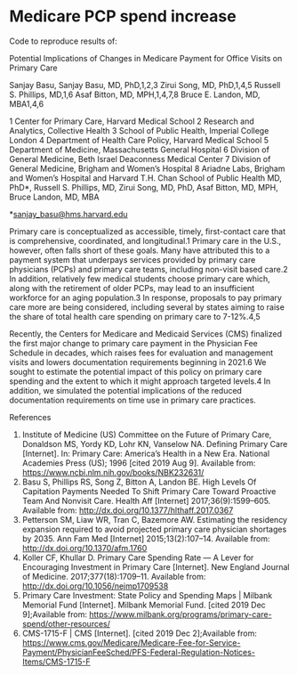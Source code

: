 # Medicare PCP spend increase

Code to reproduce results of:

Potential Implications of Changes in Medicare Payment for Office Visits on Primary Care

Sanjay Basu, Sanjay Basu, MD, PhD,1,2,3 Zirui Song, MD, PhD,1,4,5 Russell S. Phillips, MD,1,6 Asaf Bitton, MD, MPH,1,4,7,8 Bruce E. Landon, MD, MBA1,4,6

1 Center for Primary Care, Harvard Medical School
2 Research and Analytics, Collective Health
3 School of Public Health, Imperial College London
4 Department of Health Care Policy, Harvard Medical School
5 Department of Medicine, Massachusetts General Hospital
6 Division of General Medicine, Beth Israel Deaconness Medical Center
7 Division of General Medicine, Brigham and Women’s Hospital
8 Ariadne Labs, Brigham and Women’s Hospital and Harvard T.H. Chan School of Public Health
MD, PhD*, Russell S. Phillips, MD, Zirui Song, MD, PhD, Asaf Bitton, MD, MPH, Bruce Landon, MD, MBA

*sanjay_basu@hms.harvard.edu


Primary care is conceptualized as accessible, timely, first-contact care that is comprehensive, coordinated, and longitudinal.1 Primary care in the U.S., however, often falls short of these goals. Many have attributed this to a payment system that underpays services provided by primary care physicians (PCPs) and primary care teams, including non-visit based care.2 In addition, relatively few medical students choose primary care which, along with the retirement of older PCPs, may lead to an insufficient workforce for an aging population.3 In response, proposals to pay primary care more are being considered, including several by states aiming to raise the share of total health care spending on primary care to 7-12%.4,5 
  
Recently, the Centers for Medicare and Medicaid Services (CMS) finalized the first major change to primary care payment in the Physician Fee Schedule in decades, which raises fees for evaluation and management visits and lowers documentation requirements beginning in 2021.6 We sought to estimate the potential impact of this policy on primary care spending and the extent to which it might approach targeted levels.4 In addition, we simulated the potential implications of the reduced documentation requirements on time use in primary care practices.   
  


References

1. 	Institute of Medicine (US) Committee on the Future of Primary Care, Donaldson MS, Yordy KD, Lohr KN, Vanselow NA. Defining Primary Care [Internet]. In: Primary Care: America’s Health in a New Era. National Academies Press (US); 1996 [cited 2019 Aug 9]. Available from: https://www.ncbi.nlm.nih.gov/books/NBK232631/
2. 	Basu S, Phillips RS, Song Z, Bitton A, Landon BE. High Levels Of Capitation Payments Needed To Shift Primary Care Toward Proactive Team And Nonvisit Care. Health Aff [Internet] 2017;36(9):1599–605. Available from: http://dx.doi.org/10.1377/hlthaff.2017.0367
3. 	Petterson SM, Liaw WR, Tran C, Bazemore AW. Estimating the residency expansion required to avoid projected primary care physician shortages by 2035. Ann Fam Med [Internet] 2015;13(2):107–14. Available from: http://dx.doi.org/10.1370/afm.1760
4. 	Koller CF, Khullar D. Primary Care Spending Rate — A Lever for Encouraging Investment in Primary Care [Internet]. New England Journal of Medicine. 2017;377(18):1709–11. Available from: http://dx.doi.org/10.1056/nejmp1709538
5. 	Primary Care Investment: State Policy and Spending Maps | Milbank Memorial Fund [Internet]. Milbank Memorial Fund. [cited 2019 Dec 9];Available from: https://www.milbank.org/programs/primary-care-spend/other-resources/
6. 	CMS-1715-F | CMS [Internet]. [cited 2019 Dec 2];Available from: https://www.cms.gov/Medicare/Medicare-Fee-for-Service-Payment/PhysicianFeeSched/PFS-Federal-Regulation-Notices-Items/CMS-1715-F
